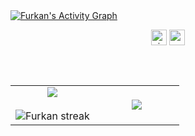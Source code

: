 <a href="https://github.com/furkanunsalan">
  <img alt="Furkan's Activity Graph" src="https://github-readme-activity-graph.vercel.app/graph?username=furkanunsalan&theme=github-compact&hide_border=true" />
</a>

<!--- 
<div align="center">
  <a href="https://furkanunsalan.dev">
  <img  src="https://github.com/furkanunsalan/furkanunsalan/blob/main/images/grid-snake.svg"
       alt="snake" /></a>
</div>
<br>
---> 

<p align="center">
  <a href="github.com/furkanunsalan" target="blank"><img align="center" 
     src="https://komarev.com/ghpvc/?username=furkanunsalan&style=for-the-badge&label=PROFILE+VIEWS" height="25"
     alt="views count" /></a>
  <a href="https://furkanunsalan.dev"><img align="center" 
     src="https://img.shields.io/website?down_message=offline&style=for-the-badge&up_message=online&url=https://furkanunsalan.dev" height="25"
     alt="website" /></a>
  </p>


<br>

<!---
<h3 align="center">Languages and Tools I Use</h3>
<p align="center">
  <a href="https://skillicons.dev">
    <img src="https://skillicons.dev/icons?i=figma,javascript,html,css,sass,wordpress,python,react,docker,git&perline=5" />
  </a>
</p>

<br>
--->


<!---
<div align="center">
<p align="center">
<a target="_blank" href="https://furkanunsalan.dev"><img src="https://github.com/furkanunsalan/furkanunsalan/blob/main/images/websitePanel.png"/></a>
<a href="mailto:me@furkanunsalan.dev"><img src="https://github.com/furkanunsalan/furkanunsalan/blob/main/images/mailPanel.png"/></a>
<a target="_blank" href="https://instagram.com/furkanunsalan"><img src="https://github.com/furkanunsalan/furkanunsalan/blob/main/images/instaPanel.png"/></a>
<a target="_blank" href="https://open.spotify.com/user/furkanunsalan"><img src="https://github.com/furkanunsalan/furkanunsalan/blob/main/images/spotifyPanel.png"/></a>
<a target="_blank" href="https://twitter.com/furkanunsalan"><img src="https://github.com/furkanunsalan/furkanunsalan/blob/main/images/twitterPanel.png"/></a>
</p>
</div>
--->

<br>

<table align="center">
  <tr border="none">
    <td width="50%" align="center">
      <img  align="center"  src="https://github-readme-stats.vercel.app/api?username=furkanunsalan&theme=dark&show_icons=true&count_private=true" />
      <br></br>
      <img  title="🔥 Get streak stats for your profile at git.io/streak-stats" alt="Furkan streak" src="https://github-readme-streak-stats.herokuapp.com/?    user=furkanunsalan&theme=dark&hide_border=false" /> 
    </td>
    <td width="50%" align="center">
      <img  align="center"  src="https://github-readme-stats.anuraghazra1.vercel.app/api/top-langs/?username=furkanunsalan&theme=dark&hide_border=false&no-bg=true&no-frame=true&langs_count=10"/>
    </td>
  </tr>
</table>
